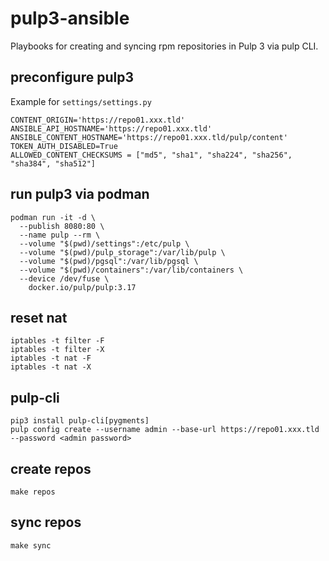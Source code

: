 # pulp3-ansible

Playbooks for creating and syncing rpm repositories in Pulp 3 via pulp CLI.

## preconfigure pulp3

Example for `settings/settings.py`

```
CONTENT_ORIGIN='https://repo01.xxx.tld'
ANSIBLE_API_HOSTNAME='https://repo01.xxx.tld'
ANSIBLE_CONTENT_HOSTNAME='https://repo01.xxx.tld/pulp/content'
TOKEN_AUTH_DISABLED=True
ALLOWED_CONTENT_CHECKSUMS = ["md5", "sha1", "sha224", "sha256", "sha384", "sha512"]
```

## run pulp3 via podman

```
podman run -it -d \
  --publish 8080:80 \
  --name pulp --rm \
  --volume "$(pwd)/settings":/etc/pulp \
  --volume "$(pwd)/pulp_storage":/var/lib/pulp \
  --volume "$(pwd)/pgsql":/var/lib/pgsql \
  --volume "$(pwd)/containers":/var/lib/containers \
  --device /dev/fuse \
	docker.io/pulp/pulp:3.17
```

## reset nat

```
iptables -t filter -F
iptables -t filter -X
iptables -t nat -F
iptables -t nat -X
```

## pulp-cli

```
pip3 install pulp-cli[pygments]
pulp config create --username admin --base-url https://repo01.xxx.tld --password <admin password>
```

## create repos

```
make repos
``` 

## sync repos

```
make sync
```
